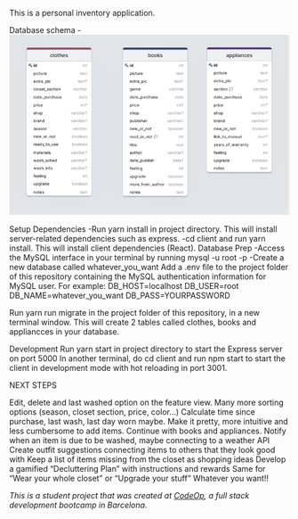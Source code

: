 This is a personal inventory application.

Database schema - ![mvpDatabaseTablesCris.png](/mvpDatabaseTablesCris.png)

Setup
Dependencies
-Run yarn install in project directory. This will install server-related dependencies such as express.
-cd client and run yarn install. This will install client dependencies (React).
Database Prep
-Access the MySQL interface in your terminal by running mysql -u root -p
-Create a new database called whatever_you_want
Add a .env file to the project folder of this repository containing the MySQL authentication information for MySQL user. For example:
DB_HOST=localhost
DB_USER=root
DB_NAME=whatever_you_want
DB_PASS=YOURPASSWORD

Run yarn run migrate in the project folder of this repository, in a new terminal window. This will create 2 tables called clothes, books and appliancces in your database.

Development
Run yarn start in project directory to start the Express server on port 5000
In another terminal, do cd client and run npm start to start the client in development mode with hot reloading in port 3001.

NEXT STEPS

Edit, delete and last washed option on the feature view.
Many more sorting options (season, closet section, price, color…)
Calculate time since purchase, last wash, last day worn maybe.
Make it pretty, more intuitive and less cumbersome to add items.
Continue with books and appliances.
Notify when an item is due to be washed, maybe connecting to a weather API
Create outfit suggestions connecting items to others that they look good with
Keep a list of items missing from the closet as shopping ideas
Develop a gamified “Decluttering Plan” with instructions and rewards
Same for “Wear your whole closet” or “Upgrade your stuff”
Whatever you want!!

_This is a student project that was created at
[CodeOp](http://codeop.tech), a full stack development bootcamp in Barcelona._
